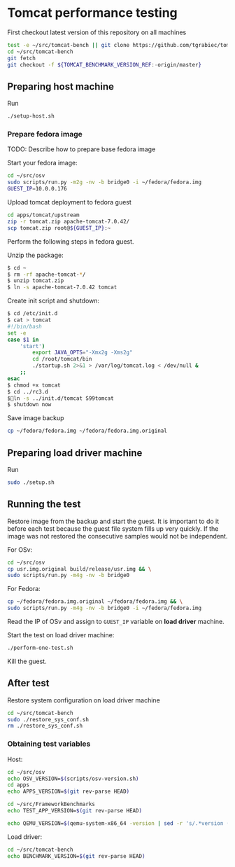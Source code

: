 Tomcat performance testing
=========================

First checkout latest version of this repository on all machines

```sh
test -e ~/src/tomcat-bench || git clone https://github.com/tgrabiec/tomcat-bench ~/src/tomcat-bench
cd ~/src/tomcat-bench
git fetch
git checkout -f ${TOMCAT_BENCHMARK_VERSION_REF:-origin/master}
```

## Preparing host machine

Run

```sh
./setup-host.sh
```

### Prepare fedora image

TODO: Describe how to prepare base fedora image

Start your fedora image:

```sh
cd ~/src/osv
sudo scripts/run.py -m2g -nv -b bridge0 -i ~/fedora/fedora.img
GUEST_IP=10.0.0.176
```


Upload tomcat deployment to fedora guest
```sh
cd apps/tomcat/upstream
zip -r tomcat.zip apache-tomcat-7.0.42/
scp tomcat.zip root@${GUEST_IP}:~
```

Perform the following steps in fedora guest.

Unzip the package:

```sh
$ cd ~
$ rm -rf apache-tomcat-*/
$ unzip tomcat.zip
$ ln -s apache-tomcat-7.0.42 tomcat
```

Create init script and shutdown:
  
```sh
$ cd /etc/init.d
$ cat > tomcat
#!/bin/bash
set -e
case $1 in
    'start')
        export JAVA_OPTS="-Xmx2g -Xms2g"
        cd /root/tomcat/bin
        ./startup.sh 2>&1 > /var/log/tomcat.log < /dev/null &
    ;;
esac
$ chmod +x tomcat 
$ cd ../rc3.d
$ln -s ../init.d/tomcat S99tomcat
$ shutdown now
```

Save image backup

```sh
cp ~/fedora/fedora.img ~/fedora/fedora.img.original 
```


## Preparing load driver machine

Run

```sh
sudo ./setup.sh
```


## Running the test

Restore image from the backup and start the guest. It is important to do it before each test
because the guest file system fills up very quickly. If the image was not restored the consecutive samples would not be independent.

For OSv:
```sh
cd ~/src/osv
cp usr.img.original build/release/usr.img && \
sudo scripts/run.py -m4g -nv -b bridge0
```

For Fedora:
```sh
cp ~/fedora/fedora.img.original ~/fedora/fedora.img && \
sudo scripts/run.py -m4g -nv -b bridge0 -i ~/fedora/fedora.img
```

Read the IP of OSv and assign to `GUEST_IP` variable on **load driver** machine.

Start the test on load driver machine:

```sh
./perform-one-test.sh
```

Kill the guest.



## After test

Restore system configuration on load driver machine

```sh
cd ~/src/tomcat-bench
sudo ./restore_sys_conf.sh
rm ./restore_sys_conf.sh
```

### Obtaining test variables

Host:

```sh
cd ~/src/osv
echo OSV_VERSION=$(scripts/osv-version.sh)
cd apps
echo APPS_VERSION=$(git rev-parse HEAD)
```

```sh
cd ~/src/FrameworkBenchmarks
echo TEST_APP_VERSION=$(git rev-parse HEAD)
```

```sh
echo QEMU_VERSION=$(qemu-system-x86_64 -version | sed -r 's/.*version ([0-9.]+).*/\1/')
```

Load driver:

```sh
cd ~/src/tomcat-bench
echo BENCHMARK_VERSION=$(git rev-parse HEAD)
```
